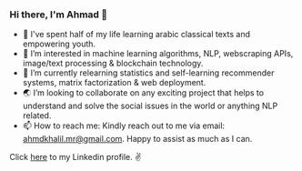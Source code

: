 ### Hi there, I'm Ahmad 👋 

- 🙇 I've spent half of my life learning arabic classical texts and empowering youth. 
- 👀 I’m interested in machine learning algorithms, NLP, webscraping APIs, image/text processing & blockchain technology.
- 🌱 I’m currently relearning statistics and self-learning recommender systems, matrix factorization & web deployment.
- 🌏 I’m looking to collaborate on any exciting project that helps to understand and solve the social issues in the world or anything NLP related. 
- 📫 How to reach me: Kindly reach out to me via email: ahmdkhalil.mr@gmail.com. Happy to assist as much as I can.

Click [here](https://www.linkedin.com/in/ahmadkhalilmr/) to my Linkedin profile. ✌️
